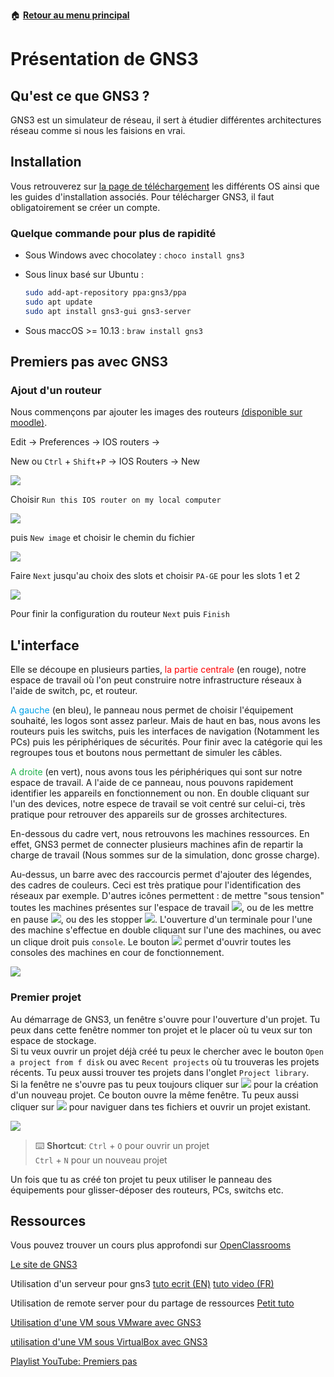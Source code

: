 :house: [**Retour au menu principal**](/TChelp)

# Présentation de GNS3

## Qu'est ce que GNS3 ?

GNS3 est un simulateur de réseau, il sert à étudier différentes architectures réseau comme si nous les faisions en vrai.

## Installation

Vous retrouverez sur [la page de téléchargement](https://www.gns3.com/software/download) les différents OS ainsi que les guides d'installation associés. Pour télécharger GNS3, il faut obligatoirement se créer un compte. 

### Quelque commande pour plus de rapidité

- Sous Windows avec chocolatey : ``choco install gns3``

- Sous linux basé sur Ubuntu :  

  ```bash
  sudo add-apt-repository ppa:gns3/ppa
  sudo apt update                                
  sudo apt install gns3-gui gns3-server
  ```

- Sous maccOS >= 10.13 : ``braw install gns3``

## Premiers pas avec GNS3

### Ajout d'un routeur

Nous commençons par ajouter les images des routeurs [(disponible sur moodle)](https://moodle.insa-lyon.fr/mod/folder/view.php?id=87489).  

Edit -> Preferences -> IOS routers ->  

New ou ``Ctrl`` + ``Shift``+``P`` -> IOS Routers -> New

![](img/addRoutersPannnel.png)  

Choisir ``Run this IOS router on my local computer`` 

![](img/addRoutersRunLocal.png)

puis ``New image`` et choisir le chemin du fichier

![](img/ImageChoice.png)

Faire ``Next`` jusqu'au choix des slots et choisir ``PA-GE`` pour les slots 1 et 2 

![](img/addRoutersSlots.png) 

Pour finir la configuration du routeur ``Next`` puis ``Finish``

## L'interface

Elle se découpe en plusieurs parties,<span style="color:red"> la partie centrale </span> (en rouge), notre espace de travail où l'on peut construire notre infrastructure réseaux à l'aide de switch, pc, et routeur.   

<span style="color:#00A2E8 ">A gauche</span> (en bleu), le panneau nous permet de choisir l'équipement souhaité, les logos sont assez parleur. Mais de haut en bas, nous avons les routeurs puis les switchs, puis les interfaces de navigation (Notamment les PCs) puis les périphériques de sécurités. Pour finir avec la catégorie qui les regroupes tous et boutons nous permettant de simuler les câbles.  

<span style="color:#22B14C">A droite </span>(en vert), nous avons tous les périphériques qui sont sur notre espace de travail. A l'aide de ce panneau, nous pouvons rapidement identifier les appareils en fonctionnement ou non. En double cliquant sur l'un des devices, notre espece de travail se voit centré sur celui-ci, très pratique pour retrouver des appareils sur de grosses architectures.  

En-dessous du cadre vert, nous retrouvons les machines ressources. En effet, GNS3 permet de connecter plusieurs machines afin de repartir la charge de travail (Nous sommes sur de la simulation, donc grosse charge).

Au-dessus, un barre avec des raccourcis permet d'ajouter des légendes, des cadres de couleurs. Ceci est très pratique pour l'identification des réseaux par exemple. D'autres icônes permettent :  de mettre "sous tension" toutes les machines présentes sur l'espace de travail ![](img/PlayButton.png), ou de les mettre en pause ![](img/PauseButton.png), ou des les stopper ![](img/StopButton.png).
L'ouverture d'un terminale pour l'une des machine s'effectue en double cliquant sur l'une des machines, ou avec un clique droit puis ``console``. Le bouton ![](img/AllConsoleButton.png) permet d'ouvrir toutes les consoles des machines en cour de fonctionnement.



![](img/InterfaceComposent.png)

### Premier projet

Au démarrage de GNS3, un fenêtre s'ouvre pour l'ouverture d'un projet. Tu peux dans cette fenêtre nommer ton projet et le placer où tu veux sur ton espace de stockage.   
Si tu veux ouvrir un projet déjà créé tu peux le chercher avec le bouton `Open a project from f disk` ou avec `Recent projects` où tu trouveras les projets récents. Tu peux aussi trouver tes projets dans l'onglet `Project library`.  
Si la fenêtre ne s'ouvre pas tu peux toujours cliquer sur ![](img/NewProjectButton.png) pour la création d'un nouveau projet. Ce bouton ouvre la même fenêtre. Tu peux aussi cliquer sur ![](img/OpenProjectButton.png) pour naviguer dans tes fichiers et ouvrir un projet existant.

![](img/ProjectPannel.png)

> :keyboard: **Shortcut**: `Ctrl` + `O` pour ouvrir un projet  
> 						`Ctrl` + `N` pour un nouveau projet

Un fois que tu as créé ton projet tu peux utiliser le panneau des équipements pour glisser-déposer des routeurs, PCs, switchs etc.

## Ressources

Vous pouvez trouver un cours plus approfondi sur [OpenClassrooms](https://openclassrooms.com/fr/courses/2581701-simulez-des-architectures-reseaux-avec-gns3)

[Le site de GNS3](https://www.gns3.com/)

Utilisation d'un serveur pour gns3 [tuto ecrit (EN)](https://luminisindia.com/it-networking-blog/168-learn-how-to-setup-gns3-server-with-the-help-of-demonstration) [tuto video (FR)](https://www.youtube.com/watch?v=fBQZbjSydrQ&list=WL&index=11&t=0s)

Utilisation de remote server pour du partage de ressources [Petit tuto](RemoteServer.md)

[Utilisation d'une VM sous VMware avec GNS3](https://openclassrooms.com/fr/courses/2581701-simulez-des-architectures-reseaux-avec-gns3/4823181-importez-vos-images-pour-votre-architecture)

[utilisation d'une VM sous VirtualBox avec GNS3]([https://www.it-connect.fr/importer-une-machine-virtualbox-dans-gns3%EF%BB%BF/](https://www.it-connect.fr/importer-une-machine-virtualbox-dans-gns3﻿/))

[Playlist YouTube: Premiers pas](https://www.youtube.com/playlist?list=PLLIV0VIvYuAMqJZm-Ulr1qiMGzH6f0OVl)



